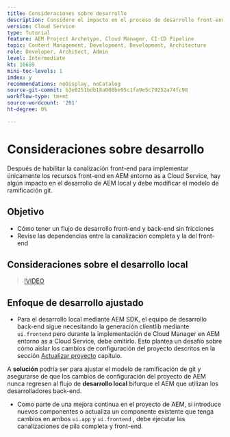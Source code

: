 ```yaml
---
title: Consideraciones sobre desarrollo
description: Considere el impacto en el proceso de desarrollo front-end y back-end una vez que habilite la canalización front-end.
version: Cloud Service
type: Tutorial
feature: AEM Project Archetype, Cloud Manager, CI-CD Pipeline
topic: Content Management, Development, Development, Architecture
role: Developer, Architect, Admin
level: Intermediate
kt: 10689
mini-toc-levels: 1
index: y
recommendations: noDisplay, noCatalog
source-git-commit: b3e9251bdb18a008be95c1fa9e5c79252a74fc98
workflow-type: tm+mt
source-wordcount: '201'
ht-degree: 0%

---
```



# Consideraciones sobre desarrollo

Después de habilitar la canalización front-end para implementar únicamente los recursos front-end en AEM entorno as a Cloud Service, hay algún impacto en el desarrollo de AEM local y debe modificar el modelo de ramificación git.

## Objetivo

* Cómo tener un flujo de desarrollo front-end y back-end sin fricciones
* Revise las dependencias entre la canalización completa y la del front-end


## Consideraciones sobre el desarrollo local

>[!VIDEO](https://video.tv.adobe.com/v/3409421?quality=12&learn=on)


## Enfoque de desarrollo ajustado

* Para el desarrollo local mediante AEM SDK, el equipo de desarrollo back-end sigue necesitando la generación clientlib mediante `ui.frontend` pero durante la implementación de Cloud Manager en AEM entorno as a Cloud Service, debe omitirlo. Esto plantea un desafío sobre cómo aislar los cambios de configuración del proyecto descritos en la sección [Actualizar proyecto](update-project.md) capítulo.

A __solución__ podría ser para ajustar el modelo de ramificación de git y asegurarse de que los cambios de configuración del proyecto de AEM nunca regresen al flujo de __desarrollo local__ bifurque el AEM que utilizan los desarrolladores back-end.


* Como parte de una mejora continua en el proyecto de AEM, si introduce nuevos componentes o actualiza un componente existente que tenga cambios en ambos `ui.app` y `ui.frontend` , debe ejecutar las canalizaciones de pila completa y front-end.



